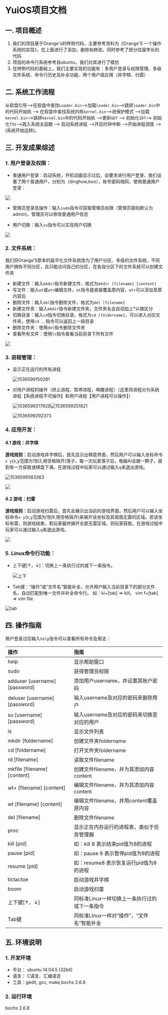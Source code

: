 # YuiOS项目文档

## 一. 项目概述

1. 我们的项目基于Orange's的样例代码，主要参考资料为《Orange'S 一个操作系统的实现》，在上面进行了添加，删除和修改，同时参考了部分往届学长的代码
2. 项目的命令行系统参考自ubuntu，我们对其进行了模仿
3. 在样例代码的基础上，我们主要实现的功能有：多用户登录与权限管理、多级文件系统、命令行历史及补全功能、两个用户级应用（井字棋、扫雷）

## 二. 系统工作流程

从软盘引导—>在软盘中查找`Loader.bin`—>加载`loader.bin`—>跳转`loader.bin`中的代码开始执  —> 在软盘中查找系统内核`kernel.bin`—>进保护模式 —>加载`kernel.bin`—>跳转`kernel.bin`中的代码开始执  —>更新`GDT` —> 初始化`IDT`—> 初始化`TSS`—>跳入系统主函数 —> 启动系统进程 —>开启时钟中断 —>开始进程调度 —>(系统开始运转)。

## 三. 开发成果综述

### 1. 用户登录及权限：

- 普通用户登录：启动系统，开机动画显示过后，会要求进行用户登录，我们设置了两个普通用户，分别为（dinghow,boo），账号密码相同，使用普通用户登录：

![](https://github.com/Dinghow/YuiOS/raw/master/img/3.png)

- 管理员登录及操作：输入`sudo`指令可获取管理员权限（管理员密码默认为admin)，管理员可以修改普通用户信息

- 用户切换：输入`su`指令可以实现用户切换

![](https://github.com/Dinghow/YuiOS/raw/master/img/4.png)

### 2. 文件系统：

我们将Orange‘S原本的扁平化文件系统改为了用户分区、多级的文件系统，不同用户拥有不同分区，且只能访问自己的分区，在各自分区下的文件系统可以创建文件夹

- 新建文件：输入`mkdir`指令新建文件，格式为`mkdir [filename] [content]`
- 写文件：输入`wt`或`wt+`编辑文件，`wt`指令是直接覆盖原内容，`wt+`可以添加至原内容后
- 删除文件：输入`del`指令删除文件，格式为`del [filename]`
- 新建文件夹：输入`mkdir`指令新建文件夹，文件夹名会自动加上*以做区分
- 切换目录：输入`cd`指令切换目录，格式为`cd [foldername]`，可以进入对应文件夹，使用`cd ..`指令可以返回上一级目录
- 删除文件夹：使用`del`指令删除文件夹
- 查看所有文件：使用`ls`指令查看当前目录下所有文件

![](https://github.com/Dinghow/YuiOS/raw/master/img/6.png)

### 3. 进程管理：

* 显示正在运行的所有进程

  ![1536599150281](https://github.com/Dinghow/YuiOS/raw/master/img/1536599150281.png)

* 对用户进程的操作（终止进程，暂停进程，唤醒进程）（这里将进程分为系统进程【系统进程不可操作】和用户进程【用户进程可以操作】）

  ![1536599217929](assets/1536599217929.png)![1536599251821](https://github.com/Dinghow/YuiOS/raw/master/img/1536599251821.png)

  ![1536599292373](https://github.com/Dinghow/YuiOS/raw/master/img/1536599292373.png)

### 4. 应用开发：

#### 4.1 游戏：井字棋

**游戏规则**：启动游戏井字棋后，首先显示出棋盘界面，然后用户可以输入坐标命令`x y`(x,y范围为1到3,用空格隔开)落子。每一次玩家落子后，电脑AI会跟一颗子，直到有一方获胜或棋盘下满。在游戏过程中玩家可以通过输入`q`来退出游戏。

![1536599583363](https://github.com/Dinghow/YuiOS/raw/master/img/1536599583363.png)

![   ](https://github.com/Dinghow/YuiOS/raw/master/img/2.png)

#### 4.2 游戏：扫雷

**游戏规则**：启动游戏扫雷后，首先会展示出当前的游戏界面，然后用户可以输入坐标命令`x y`(x,y范围为1到9,用空格隔开)来揭开该坐标及其周围无雷的区域。若该坐标有雷，则游戏结束，若玩家最终揭开全部无雷区域，则玩家获胜。在游戏过程中玩家可以通过输入`q`来退出游戏。

![](https://github.com/Dinghow/YuiOS/raw/master/img/1.png)



### 5. Linux命令行功能：

* 上下键[↑，↓]：切换上一条执行过的或下一条指令。

  ![上下](https://github.com/Dinghow/YuiOS/raw/master/img/上下.gif)

* Tab键：“操作”或“文件名”智能补全，允许用户输入当前目录下的部分文件名，自动匹配到唯一文件并补全命令行。 如：ki+[tab] => kill， vim f+[tab] => vim file

![tab](https://github.com/Dinghow/YuiOS/raw/master/img/tab.gif)

## 四. 操作指南

用户登录过后输入`help`指令可以查看所有命令及用法：



| 操作         | 指南                                          |
| :----------- | :-------------------------------------------- |
| help | 显示帮助窗口 |
| sudo | 获得管理员权限 |
| adduser \[username][password] | 添加用户username，并设置其账户密码 |
| deluser \[username][password] | 输入username及对应的密码来删除用户 |
| su \[username] [password] | 输入username及对应的密码来切换至对应的用户 |
| ls | 显示文件列表 |
| mkdir \[foldername] | 创建文件夹foldername |
| cd \[foldername] | 打开文件夹foldername |
| rd \[filename] | 读取文件filename |
| mkfile \[filename] [content] | 创建文件filename，并为其添加内容content |
| wt+ \[filename] [content] | 编辑文件filename，并为其添加内容content |
| wt \[filename] [content] | 编辑文件filename，并用content覆盖原内容 |
| del \[filename] | 删除文件filename |
| proc         | 显示正在内存运行的进程表，类似于任务管理器    |
| kill [pid]   | 如：kill 8  表示结束pid值为8的进程            |
| pause [pid]  | 如：pause 8 表示暂停pid值为8的进程            |
| resume [pid] | 如：resume8 表示恢复运行pid值为8的进程        |
| tictactoe    | 启动游戏井字棋                                |
| boom         | 启动游戏扫雷                                  |
| 上下键[↑，↓] | 同标准Linux一样切换上一条执行过的或下一条指令 |
| Tab键 | 同标准LInux一样对“操作”，“文件名”智能补全 |



## 五. 环境说明

### 1. 开发环境

- 平台： ubuntu 14.04.5 (32bit)
- 语言： C语言、汇编语言
- 工具：gedit, gcc, make,bochs 2.6.8



### 2. 运行环境

 bochs 2.6.8